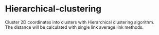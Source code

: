# Hierarchical-clustering
Cluster 2D coordinates into clusters with Hierarchical clustering algorithm. The distance will be calculated with single link average link methods.
